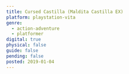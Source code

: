 ```yaml
---
title: Cursed Castilla (Maldita Castilla EX)
platform: playstation-vita
genre:
  - action-adventure
  - platformer
digital: true
physical: false
guide: false
pending: false
posted: 2019-01-04
---
```

